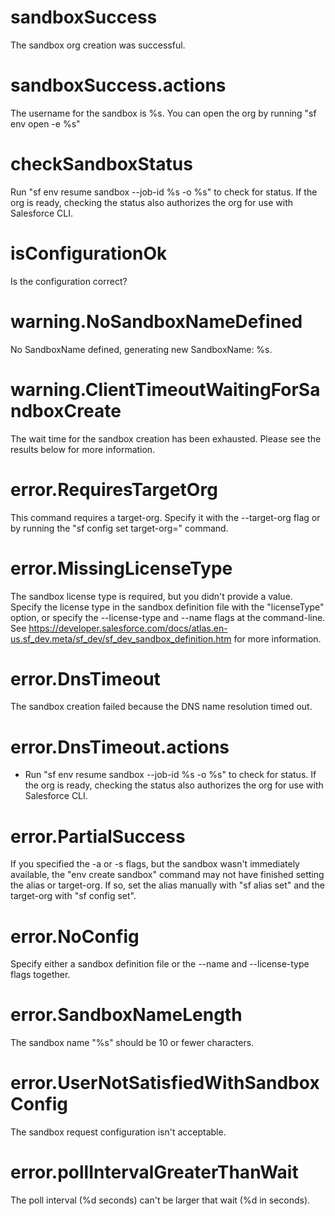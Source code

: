 # sandboxSuccess

The sandbox org creation was successful.

# sandboxSuccess.actions

The username for the sandbox is %s.
You can open the org by running "sf env open -e %s"

# checkSandboxStatus

Run "sf env resume sandbox --job-id %s -o %s" to check for status.
If the org is ready, checking the status also authorizes the org for use with Salesforce CLI.

# isConfigurationOk

Is the configuration correct?

# warning.NoSandboxNameDefined

No SandboxName defined, generating new SandboxName: %s.

# warning.ClientTimeoutWaitingForSandboxCreate

The wait time for the sandbox creation has been exhausted. Please see the results below for more information.

# error.RequiresTargetOrg

This command requires a target-org. Specify it with the --target-org flag or by running the "sf config set target-org=<username>" command.

# error.MissingLicenseType

The sandbox license type is required, but you didn't provide a value. Specify the license type in the sandbox definition file with the "licenseType" option, or specify the --license-type and --name flags at the command-line. See https://developer.salesforce.com/docs/atlas.en-us.sf_dev.meta/sf_dev/sf_dev_sandbox_definition.htm for more information.

# error.DnsTimeout

The sandbox creation failed because the DNS name resolution timed out.

# error.DnsTimeout.actions

- Run "sf env resume sandbox --job-id %s -o %s" to check for status.
  If the org is ready, checking the status also authorizes the org for use with Salesforce CLI.

# error.PartialSuccess

If you specified the -a or -s flags, but the sandbox wasn't immediately available, the "env create sandbox" command may not have finished setting the alias or target-org.
If so, set the alias manually with "sf alias set" and the target-org with "sf config set".

# error.NoConfig

Specify either a sandbox definition file or the --name and --license-type flags together.

# error.SandboxNameLength

The sandbox name "%s" should be 10 or fewer characters.

# error.UserNotSatisfiedWithSandboxConfig

The sandbox request configuration isn't acceptable.

# error.pollIntervalGreaterThanWait

The poll interval (%d seconds) can't be larger that wait (%d in seconds).
